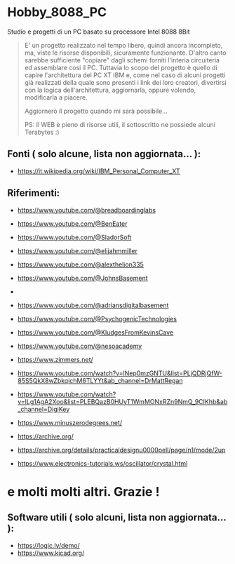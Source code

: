 # Hobby_8088_PC
Studio e progetti di un PC basato su processore Intel 8088 8Bit

> E' un progetto realizzato nel tempo libero, quindi ancora incompleto, ma, viste le risorse disponibili, sicuramente funzionante.
> D'altro canto sarebbe sufficiente "copiare" dagli schemi forniti l'interia circuiteria ed assemblare cosi il PC. Tuttavia lo scopo
> del progetto è quello di capire l'architettura del PC XT IBM e, come nel caso di alcuni progetti già realizzati della quale sono
> presenti i link dei loro creatori, divertirsi con la logica dell'architettura, aggiornarla, oppure volendo, modificarla a piacere.
>
> Aggiornerò il progetto quando mi sarà possibile...
>
> PS: Il WEB è pieno di risorse utili, il sottoscritto ne possiede alcuni Terabytes :)

## Fonti ( solo alcune, lista non aggiornata... ):
-  https://it.wikipedia.org/wiki/IBM_Personal_Computer_XT

## Riferimenti:
-  https://www.youtube.com/@breadboardinglabs
-  https://www.youtube.com/@BenEater
-  https://www.youtube.com/@SladorSoft
-  https://www.youtube.com/@elijahmmiller
-  https://www.youtube.com/@alexthelion335
-  https://www.youtube.com/@JohnsBasement
-  
-  https://www.youtube.com/@adriansdigitalbasement
-  https://www.youtube.com/@PsychogenicTechnologies
-  https://www.youtube.com/@KludgesFromKevinsCave
-  https://www.youtube.com/@nesoacademy

-  https://www.zimmers.net/
-  https://www.youtube.com/watch?v=lNep0mzGNTU&list=PLjQDRjQfW-85S5QkX8wZbkqichM6TLYYt&ab_channel=DrMattRegan

-  https://www.youtube.com/watch?v=lLg1AgA2Xoo&list=PLEBQazB0HUyT1WmMONxRZn9NmQ_9CIKhb&ab_channel=DigiKey

-  https://www.minuszerodegrees.net/

-  https://archive.org/
-  https://archive.org/details/practicaldesignu0000pell/page/n1/mode/2up

-  https://www.electronics-tutorials.ws/oscillator/crystal.html

#  e molti molti altri. Grazie !
  
## Software utili ( solo alcuni, lista non aggiornata... ):
-  https://logic.ly/demo/
-  https://www.kicad.org/
